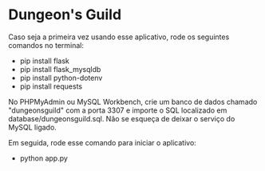 # Dungeon's Guild

Caso seja a primeira vez usando esse aplicativo, rode os seguintes comandos no terminal:

* pip install flask
* pip install flask_mysqldb
* pip install python-dotenv
* pip install requests

No PHPMyAdmin ou MySQL Workbench, crie um banco de dados chamado "dungeonsguild" com a porta 3307 e importe o SQL localizado em database/dungeonsguild.sql. Não se esqueça de deixar o serviço do MySQL ligado.

Em seguida, rode esse comando para iniciar o aplicativo:

* python app.py
